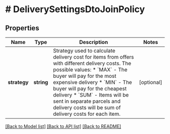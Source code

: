 # # DeliverySettingsDtoJoinPolicy

## Properties

Name | Type | Description | Notes
------------ | ------------- | ------------- | -------------
**strategy** | **string** | Strategy used to calculate delivery cost for items from offers with different delivery costs. The possible values:   * &#x60;MAX&#x60; - The buyer will pay for the most expensive delivery   * &#x60;MIN&#x60; - The buyer will pay for the cheapest delivery   * &#x60;SUM&#x60; - Items will be sent in separate parcels and delivery costs will be sum of delivery costs for each item. | [optional]

[[Back to Model list]](../../README.md#models) [[Back to API list]](../../README.md#endpoints) [[Back to README]](../../README.md)
